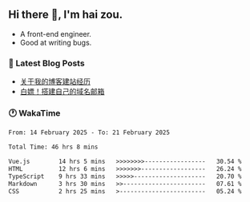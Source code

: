 ## Hi there 👋, I'm hai zou.

- A front-end engineer.
- Good at writing bugs.

### 📖 Latest Blog Posts
<!-- BLOG-POST-LIST:START -->
- [关于我的博客建站经历](https://www.izou.top/2025/01/blog-site-build/)
- [白嫖！搭建自己的域名邮箱](https://www.izou.top/2025/01/domain-mail/)
<!-- BLOG-POST-LIST:END -->

### 🕐 WakaTime
<!--START_SECTION:waka-->

```txt
From: 14 February 2025 - To: 21 February 2025

Total Time: 46 hrs 8 mins

Vue.js        14 hrs 5 mins   >>>>>>>>-----------------   30.54 %
HTML          12 hrs 6 mins   >>>>>>>------------------   26.24 %
TypeScript    9 hrs 33 mins   >>>>>--------------------   20.70 %
Markdown      3 hrs 30 mins   >>-----------------------   07.61 %
CSS           2 hrs 25 mins   >------------------------   05.24 %
```

<!--END_SECTION:waka-->
